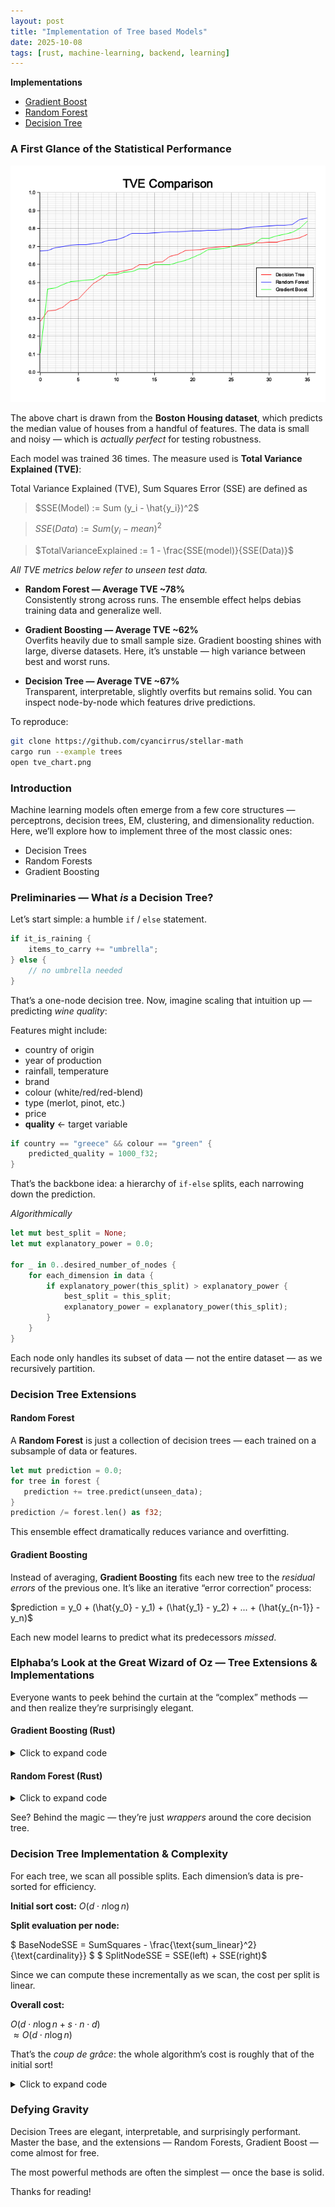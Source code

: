 ```yaml
---
layout: post
title: "Implementation of Tree based Models"
date: 2025-10-08
tags: [rust, machine-learning, backend, learning]
---
```


**Implementations**
- [Gradient Boost](https://github.com/cyancirrus/stellar-math/blob/main/src/learning/gradient_boost.rs)
- [Random Forest](https://github.com/cyancirrus/stellar-math/blob/main/src/learning/random_forest.rs)
- [Decision Tree](https://github.com/cyancirrus/stellar-math/blob/main/src/learning/decision_tree.rs)

### A First Glance of the Statistical Performance

![Model Performance](./assets/tree_based_models_total_variance_explained.png)

The above chart is drawn from the **Boston Housing dataset**, which predicts the median value of houses from a handful of features. The data is small and noisy — which is *actually perfect* for testing robustness.

Each model was trained 36 times. The measure used is **Total Variance Explained (TVE)**:

Total Variance Explained (TVE), Sum Squares Error (SSE) are defined as

> $SSE(Model) := Sum (y_i - \hat{y_i})^2$

> $SSE(Data)  := Sum (y_i - mean)^2$

> $TotalVarianceExplained := 1 - \frac{SSE(model)}{SSE(Data)}$


_All TVE metrics below refer to unseen test data._

- **Random Forest — Average TVE ~78%**  
  Consistently strong across runs. The ensemble effect helps debias training data and generalize well.

- **Gradient Boosting — Average TVE ~62%**  
  Overfits heavily due to small sample size. Gradient boosting shines with large, diverse datasets. Here, it’s unstable — high variance between best and worst runs.

- **Decision Tree — Average TVE ~67%**  
  Transparent, interpretable, slightly overfits but remains solid. You can inspect node-by-node which features drive predictions.

To reproduce:
```bash
git clone https://github.com/cyancirrus/stellar-math
cargo run --example trees
open tve_chart.png
```

### Introduction

Machine learning models often emerge from a few core structures — perceptrons, decision trees, EM, clustering, and dimensionality reduction.
Here, we’ll explore how to implement three of the most classic ones:

* Decision Trees
* Random Forests
* Gradient Boosting

### Preliminaries — What *is* a Decision Tree?

Let’s start simple: a humble `if` / `else` statement.

```rust
if it_is_raining {
    items_to_carry += "umbrella";
} else {
    // no umbrella needed
}
```

That’s a one-node decision tree.
Now, imagine scaling that intuition up — predicting *wine quality*:

Features might include:

* country of origin
* year of production
* rainfall, temperature
* brand
* colour (white/red/red-blend)
* type (merlot, pinot, etc.)
* price
* **quality** ← target variable

```rust
if country == "greece" && colour == "green" {
    predicted_quality = 1000_f32;
}
```

That’s the backbone idea: a hierarchy of `if-else` splits, each narrowing down the prediction.

*Algorithmically*

```rust
let mut best_split = None;
let mut explanatory_power = 0.0;

for _ in 0..desired_number_of_nodes {
    for each_dimension in data {
        if explanatory_power(this_split) > explanatory_power {
            best_split = this_split;
            explanatory_power = explanatory_power(this_split);
        }
    }
}
```

Each node only handles its subset of data — not the entire dataset — as we recursively partition.

### Decision Tree Extensions

#### Random Forest

A **Random Forest** is just a collection of decision trees — each trained on a subsample of data or features.

```rust
let mut prediction = 0.0;
for tree in forest {
   prediction += tree.predict(unseen_data);
}
prediction /= forest.len() as f32;
```

This ensemble effect dramatically reduces variance and overfitting.

#### Gradient Boosting

Instead of averaging, **Gradient Boosting** fits each new tree to the *residual errors* of the previous one.
It’s like an iterative “error correction” process:

$prediction = y_0 + (\hat{y_0} - y_1) + (\hat{y_1} - y_2) + ... + (\hat{y_{n-1}} - y_n)$

Each new model learns to predict what its predecessors *missed*.

### Elphaba’s Look at the Great Wizard of Oz — Tree Extensions & Implementations

Everyone wants to peek behind the curtain at the “complex” methods —
and then realize they’re surprisingly elegant.

#### Gradient Boosting (Rust)

<details>
<summary>Click to expand code</summary>

{% highlight rust %}
use crate::learning::decision_tree::{DecisionTree, DecisionTreeModel};

pub struct GradientBoost {
    trees: usize,
    forest: Vec<DecisionTreeModel>,
}

impl GradientBoost {
    pub fn new(
        data: &mut Vec<Vec<f32>>,
        trees: usize,
        nodes: usize,
        obs_sample: f32,
        dim_sample: f32
    ) -> Self {
        if data.is_empty() || data[0].is_empty() {
            panic!("data is empty");
        }
        let n_obs = data[0].len();
        let dims = data.len();
        let target_idx = data.len() - 1;
        let mut sample = vec![0_f32; dims];
        let mut forest = Vec::with_capacity(trees);

        for _ in 0..trees {
            let tree = DecisionTree::new(data, obs_sample, dim_sample).train(nodes);
            for idx in 0..n_obs {
                for d in 0..dims { sample[d] = data[d][idx]; }
                let pred = tree.predict(&sample);
                data[target_idx][idx] -= pred;
            }
            forest.push(tree);
        }
        Self { trees, forest }
    }

    pub fn predict(&self, data: &[f32]) -> f32 {
        self.forest.iter().map(|t| t.predict(data)).sum()
    }
}
{% endhighlight rust %}
</details>


#### Random Forest (Rust)

<details>
<summary>Click to expand code</summary>
{% highlight rust %}
use crate::learning::decision_tree::{DecisionTree, DecisionTreeModel};

pub struct RandomForest {
    trees: usize,
    forest: Vec<DecisionTreeModel>,
}

impl RandomForest {
    pub fn new(
        data: &Vec<Vec<f32>>,
        trees: usize,
        nodes: usize,
        obs_sample: f32,
        dim_sample: f32
    ) -> Self {
        let forest = (0..trees)
            .map(|_| {
                let mut tree = DecisionTree::new(data, obs_sample, dim_sample);
                tree.train(nodes)
            })
            .collect();
        Self { trees, forest }
    }

    pub fn predict(&self, data: &[f32]) -> f32 {
        self.forest.iter().map(|t| t.predict(data)).sum::<f32>() / self.trees as f32
    }
}
{% endhighlight rust %}
</details>

See? Behind the magic — they’re just *wrappers* around the core decision tree.

### Decision Tree Implementation & Complexity

For each tree, we scan all possible splits.
Each dimension’s data is pre-sorted for efficiency.

**Initial sort cost:**
$O(d \cdot n \log n)$

**Split evaluation per node:**

$ BaseNodeSSE = SumSquares - \frac{\text{sum\_linear}^2}{\text{cardinality}} $
$ SplitNodeSSE = SSE(left) + SSE(right)$

Since we can compute these incrementally as we scan, the cost per split is linear.

**Overall cost:**

$O(d \cdot n \log n + s \cdot n \cdot d)$  
$\approx O(d \cdot n \log n)$

That’s the *coup de grâce*:
the whole algorithm’s cost is roughly that of the initial sort!

<details>
<summary>Click to expand code</summary>
{% highlight rust %}
fn delta(&self, running: &Self) -> f32 {
    if self.card == 0 || running.card == 0 || self.card  == running.card { return 0_f32 };
    let (card, l_card, r_card) = (
        self.card as f32,
        running.card as f32,
        (self.card - running.card) as f32,
    );
    let sse_curr = self.sum_squares - self.sum_linear * self.sum_linear / card;
    let sse_left = running.sum_squares - running.sum_linear * running.sum_linear / l_card;
    let sse_right = (self.sum_squares - running.sum_squares)
        - (self.sum_linear - running.sum_linear) * (self.sum_linear - running.sum_linear)
            / r_card;
    // weighted variance
    (sse_curr - sse_left - sse_right) / card
}
{% endhighlight rust %}
</details>


### Defying Gravity

Decision Trees are elegant, interpretable, and surprisingly performant.
Master the base, and the extensions — Random Forests, Gradient Boost — come almost for free.

The most powerful methods are often the simplest — once the base is solid.

Thanks for reading!

